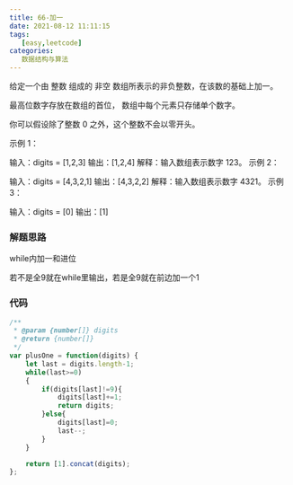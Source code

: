 ```yaml
---
title: 66-加一
date: 2021-08-12 11:11:15
tags:
   [easy,leetcode]
categories:	
   数据结构与算法
---
```


给定一个由 整数 组成的 非空 数组所表示的非负整数，在该数的基础上加一。

最高位数字存放在数组的首位， 数组中每个元素只存储单个数字。

你可以假设除了整数 0 之外，这个整数不会以零开头。

示例 1：

输入：digits = [1,2,3]
输出：[1,2,4]
解释：输入数组表示数字 123。
示例 2：

输入：digits = [4,3,2,1]
输出：[4,3,2,2]
解释：输入数组表示数字 4321。
示例 3：

输入：digits = [0]
输出：[1]

<!--more-->

### 解题思路

while内加一和进位

若不是全9就在while里输出，若是全9就在前边加一个1

### 代码



```javascript
/**
 * @param {number[]} digits
 * @return {number[]}
 */
var plusOne = function(digits) {
    let last = digits.length-1;
    while(last>=0)
    {
        if(digits[last]!=9){
            digits[last]+=1;
            return digits;
        }else{
            digits[last]=0;
            last--;
        }
    }

    return [1].concat(digits);
};
```

